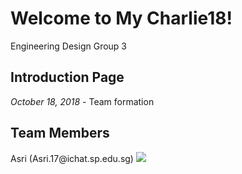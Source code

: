 <!DOCTYPE html>
<html>
	<head>
		<title>Engineering Design Charlie18</title>
	</head>
	<body>
		<h1>Welcome to My Charlie18!</h1>
		<p>Engineering Design Group 3</p>
		<h2>Introduction Page</h2>
		<p><i>October 18, 2018</i> - Team formation</p>
		<h2>Team Members</h2>
			<p>Asri (Asri.17@ichat.sp.edu.sg) <img src= C:\Users\mmdas\OneDrive\Pictures\eaphoto.jpg></p>
	</body>
</html>
